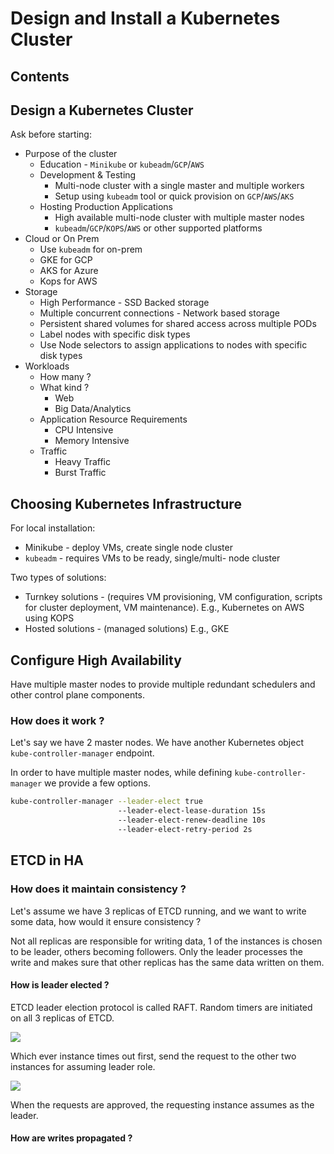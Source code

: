 # Design and Install a Kubernetes Cluster

## Contents

## Design a Kubernetes Cluster

Ask before starting:

- Purpose of the cluster
  - Education - `Minikube` or `kubeadm`/`GCP`/`AWS`
  - Development & Testing
    - Multi-node cluster with a single master and multiple workers
    - Setup using `kubeadm` tool or quick provision on `GCP`/`AWS`/`AKS`
  - Hosting Production Applications
    - High available multi-node cluster with multiple master nodes
    - `kubeadm`/`GCP`/`KOPS`/`AWS` or other supported platforms
- Cloud or On Prem
  - Use `kubeadm` for on-prem
  - GKE for GCP
  - AKS for Azure
  - Kops for AWS
- Storage
  - High Performance - SSD Backed storage
  - Multiple concurrent connections - Network based storage
  - Persistent shared volumes for shared access across multiple PODs
  - Label nodes with specific disk types
  - Use Node selectors to assign applications to nodes with specific disk types
- Workloads
  - How many ?
  - What kind ?
    - Web
    - Big Data/Analytics
  - Application Resource Requirements
    - CPU Intensive
    - Memory Intensive
  - Traffic
    - Heavy Traffic
    - Burst Traffic

## Choosing Kubernetes Infrastructure

For local installation:

- Minikube - deploy VMs, create single node cluster
- `kubeadm` - requires VMs to be ready, single/multi- node cluster

Two types of solutions:

- Turnkey solutions - (requires VM provisioning, VM configuration, scripts for cluster deployment, VM maintenance). E.g., Kubernetes on AWS using KOPS
- Hosted solutions - (managed solutions) E.g., GKE

## Configure High Availability

Have multiple master nodes to provide multiple redundant schedulers and other control plane components.

### How does it work ?

Let's say we have 2 master nodes. We have another Kubernetes object `kube-controller-manager` endpoint.

In order to have multiple master nodes, while defining `kube-controller-manager` we provide a few options.

```sh
kube-controller-manager --leader-elect true
						--leader-elect-lease-duration 15s
						--leader-elect-renew-deadline 10s
						--leader-elect-retry-period 2s
```

## ETCD in HA

### How does it maintain consistency ?

Let's assume we have 3 replicas of ETCD running, and we want to write some data, how would it ensure consistency ?

Not all replicas are responsible for writing data, 1 of the instances is chosen to be leader, others becoming followers. Only the leader processes the write and makes sure that other replicas has the same data written on them.

#### How is leader elected ?

ETCD leader election protocol is called RAFT. Random timers are initiated on all 3 replicas of ETCD.

![](https://github.com/aditya109/learning-k8s/blob/main/assets/etcd-1.svg?raw=true)

Which ever instance times out first, send the request to the other two instances for assuming leader role.

![](https://github.com/aditya109/learning-k8s/blob/main/assets/etcd-2.svg?raw=true)

When the requests are approved, the requesting instance assumes as the leader.

 



#### How are writes propagated ?





















